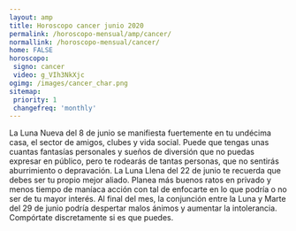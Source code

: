 ```yaml
---
layout: amp
title: Horoscopo cancer junio 2020 
permalink: /horoscopo-mensual/amp/cancer/
normallink: /horoscopo-mensual/cancer/
home: FALSE
horoscopo:
 signo: cancer
 video: g_VIh3NkXjc
ogimg: /images/cancer_char.png
sitemap:
 priority: 1
 changefreq: 'monthly'
---
```



La Luna Nueva del 8 de junio se manifiesta fuertemente en tu undécima casa, el sector de amigos, clubes y vida social. Puede que tengas unas cuantas fantasías personales y sueños de diversión que no puedas expresar en público, pero te rodearás de tantas personas, que no sentirás aburrimiento o depravación. La Luna Llena del 22 de junio te recuerda que debes ser tu propio mejor aliado. Planea más buenos ratos en privado y menos tiempo de maníaca acción con tal de enfocarte en lo que podría o no ser de tu mayor interés. Al final del mes, la conjunción entre la Luna y Marte del 29 de junio podría despertar malos ánimos y aumentar la intolerancia. Compórtate discretamente si es que puedes.